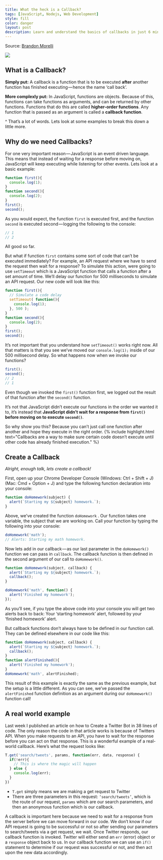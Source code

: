 ```yaml
---
title: What the heck is a Callback?
tags: [JavaScript, Nodejs, Web Development]
style: fill
color: danger
layout: post
description: Learn and understand the basics of callbacks in just 6 minutes with easy examples.
---
```


Source: [Brandon Morelli](https://codeburst.io/javascript-what-the-heck-is-a-callback-aba4da2deced)

![](https://cdn-images-1.medium.com/max/2000/1*pWGJIKats-zuumA3RQNEWQ.jpeg)

## What is a Callback?

**Simply put:** A callback is a function that is to be executed **after** another function has finished executing — hence the name ‘call back’.

**More complexly put:** In JavaScript, functions are objects. Because of this, functions can take functions as arguments, and can be returned by other functions. Functions that do this are called **higher-order functions**. Any function that is passed as an argument is called a **callback function**.

^ That’s a lot of words. Lets look at some examples to break this down a little more.

## Why do we need Callbacks?

For one very important reason — JavaScript is an event driven language. This means that instead of waiting for a response before moving on, JavaScript will keep executing while listening for other events. Lets look at a basic example:

```javascript
function first(){
  console.log(1);
}
function second(){
  console.log(2);
}
first();
second();
```

As you would expect, the function `first` is executed first, and the function `second` is executed second — logging the following to the console:

```javascript
// 1
// 2
```

All good so far.

But what if function `first` contains some sort of code that can’t be executed immediately? For example, an API request where we have to send the request then wait for a response? To simulate this action, were going to use `setTimeout` which is a JavaScript function that calls a function after a set amount of time. We’ll delay our function for 500 milliseconds to simulate an API request. Our new code will look like this:

```javascript
function first(){
  // Simulate a code delay
  setTimeout( function(){
    console.log(1);
  }, 500 );
}
function second(){
  console.log(2);
}
first();
second();
```

It’s not important that you understand how `setTimeout()` works right now. All that matters is that you see we’ve moved our `console.log(1);` inside of our 500 millisecond delay. So what happens now when we invoke our functions?

```javascript
first();
second();
// 2
// 1
```

Even though we invoked the `first()` function first, we logged out the result of that function after the `second()` function.

It’s not that JavaScript didn’t execute our functions in the order we wanted it to, it’s instead that **JavaScript didn’t wait for a response from `first()` before moving on to execute `second()`**.

So why show you this? Because you can’t just call one function after another and hope they execute in the right order. {% include highlight.html text="Callbacks are a way to make sure certain code doesn’t execute until other code has already finished execution." %}

## Create a Callback

_Alright, enough talk, lets create a callback!_

First, open up your Chrome Developer Console (Windows: Ctrl + Shift + J)(Mac: Cmd + Option + J) and type the following function declaration into your console:

```javascript
function doHomework(subject) {
  alert(`Starting my ${subject} homework.`);
}
```

Above, we’ve created the function `doHomework` . Our function takes one variable, the subject that we are working on. Call your function by typing the following into your console:

```javascript
doHomework('math');
// Alerts: Starting my math homework.
```

Now lets add in our callback — as our last parameter in the `doHomework()` function we can pass in `callback`. The callback function is then defined in the second argument of our call to `doHomework()`.

```javascript
function doHomework(subject, callback) {
  alert(`Starting my ${subject} homework.`);
  callback();
}

doHomework('math', function() {
  alert('Finished my homework');
});
```

As you’ll see, if you type the above code into your console you will get two alerts back to back: Your ‘starting homework’ alert, followed by your ‘finished homework’ alert.

But callback functions don’t always have to be defined in our function call. They can be defined elsewhere in our code like this:

```javascript
function doHomework(subject, callback) {
  alert(`Starting my ${subject} homework.`);
  callback();
}
function alertFinished(){
  alert('Finished my homework');
}
doHomework('math', alertFinished);
```

This result of this example is exactly the same as the previous example, but the setup is a little different. As you can see, we’ve passed the `alertFinished` function definition as an argument during our `doHomework()` function call!

## A real world example

Last week I published an article on how to Create a Twitter Bot in 38 lines of code. The only reason the code in that article works is because of Twitters API. When you make requests to an API, you have to wait for the response before you can act on that response. This is a wonderful example of a real-world callback. Here’s what the request looks like:

```javascript
T.get('search/tweets', params, function(err, data, response) {
  if(!err){
    // This is where the magic will happen
  } else {
    console.log(err);
  }
})
```

- `T.get` simply means we are making a get request to Twitter
- There are three parameters in this request: `‘search/tweets’`, which is the route of our request, `params` which are our search parameters, and then an anonymous function which is our callback.

A callback is important here because we need to wait for a response from the server before we can move forward in our code. We don’t know if our API request is going to be successful or not so after sending our parameters to search/tweets via a get request, we wait. Once Twitter responds, our callback function is invoked. Twitter will either send an `err` (error) object or a `response` object back to us. In our callback function we can use an `if()` statement to determine if our request was successful or not, and then act upon the new data accordingly.